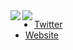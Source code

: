 <a href="https://github.com/viasnake">
  <img align="left" src="https://github-readme-stats.vercel.app/api?username=viasnake&count_private=true&show_icons=true&theme=vue-dark" />
</a>
<a href="https://github.com/viasnake">
  <img align="left" src="https://github-readme-stats.vercel.app/api/top-langs/?username=viasnake&layout=compact" />
</a>

- [Twitter](https://twitter.com/viasnake)
- [Website](https://viasnake.com)
